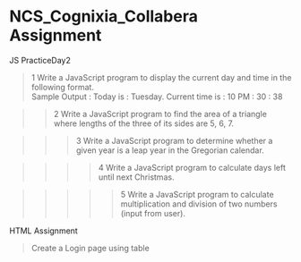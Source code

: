 # NCS_Cognixia_Collabera Assignment

JS PracticeDay2
>1	Write a JavaScript program to display the current day and time in the following format.  
	Sample Output : Today is : Tuesday. 
	Current time is : 10 PM : 30 : 38 
	
>>2	Write a JavaScript program to find the area of a triangle where lengths of the three of its sides are 5, 6, 7. 


>>>3 	Write a JavaScript program to determine whether a given year is a leap year in the Gregorian calendar. 


>>>>4	Write a JavaScript program to calculate days left until next Christmas.  


>>>>>5	Write a JavaScript program to calculate multiplication and division of two numbers (input from user). 


HTML Assignment
>Create a Login page using table
